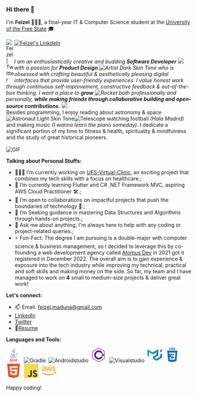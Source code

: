 ### Hi there 👋
I'm **Feizel** 👨🏽‍💻, a final-year IT & Computer Science student at the [University of the Free State](https://www.ufs.ac.za/) 🎓.

<a href="https://twitter.com/feizel_">
  <img align="left" alt="Feizel | Twitter" width="22px" src="https://user-images.githubusercontent.com/74038190/235294011-b8074c31-9097-4a65-a594-4151b58743a8.gif" />
</a>
<a href="https://www.linkedin.com/in/feizel-ze-maduna/">
  <img align="center" alt="Feizel's LinkdeIn" width="22px" src="https://user-images.githubusercontent.com/74038190/235294012-0a55e343-37ad-4b0f-924f-c8431d9d2483.gif" />
</a>
<br />
<br />

<p>
  <em>
    I am an enthusiastically creative and budding <b>Software Developer</b> <img src="https://github.com/TheDudeThatCode/TheDudeThatCode/blob/master/Assets/Developer.gif" width="30px"> with a passion for <b>Product Design</b>&nbsp;<img src="https://raw.githubusercontent.com/Tarikul-Islam-Anik/Animated-Fluent-Emojis/master/Emojis/People%20with%20professions/Artist%20Dark%20Skin%20Tone.png" alt="Artist Dark Skin Tone" width="30px" height="30px" /> who is obsessed with
 crafting beautiful & aesthetically pleasing digital interfaces that provide user-friendly experiences. I value honest work through continuous self-improvement, constructive feedback & out-of-the-box thinking. I want a place to 
    <b>grow</b> <img src="https://raw.githubusercontent.com/Tarikul-Islam-Anik/Animated-Fluent-Emojis/master/Emojis/Travel%20and%20places/Rocket.png" alt="Rocket" width="22px" height="22px" /> both professionally and personally, 
    <b>while making friends through collaborative building and open-source contributions.</b> <img src="https://github.com/TheDudeThatCode/TheDudeThatCode/blob/master/Assets/Medal.gif" width="20px">
  </em><br/> 
  Besides programming, I enjoy reading about astronomy & space <img src="https://raw.githubusercontent.com/Tarikul-Islam-Anik/Animated-Fluent-Emojis/master/Emojis/People%20with%20professions/Astronaut%20Light%20Skin%20Tone.png" alt="Astronaut Light Skin Tone" width="22px" height="22px" /><img src="https://raw.githubusercontent.com/Tarikul-Islam-Anik/Animated-Fluent-Emojis/master/Emojis/Objects/Telescope.png" alt="Telescope" width="22px" height="22px" /> watching football <em>(Hala Madrid)</em>  and making music <em>(I wanna learn the piano someday)</em>. I dedicate a significant portion of my time to fitness & health, spirituality & mindfulness and the study of great historical pioneers.  
</p>

  <img align="center" alt="GIF" src="https://user-images.githubusercontent.com/74038190/219923809-b86dc415-a0c2-4a38-bc88-ad6cf06395a8.gif" />
  
**Talking about Personal Stuffs:**

- 👨🏽‍💻 I’m currently working on [UFS-Virtual-Clinic](https://github.com/Feizel/UFS-Virtual-Clinic), an exciting project that combines my tech skills with a focus on healthcare.;
- 🌱 I’m currently learning Flutter and C# .NET Framework MVC, aspiring AWS Cloud Practitioner 🛠️.; 
- 👯 I’m open to collaborations on impactful projects that push the boundaries of technology 🤝.;
- 🤔 I’m Seeking guidance in mastering Data Structures and Algorithms through hands-on projects.;
- 💬 Ask me about anything, I'm always here to help with any coding or project-related queries.;
- ⚡️ Fun-Fact: The degree I am pursuing is a double-major with computer science & business management, so I decided to leverage this by co-founding a web development agency called [Atomus Dev](https://atomusdev.co.za/) in 2021 got it registered in December 2022. The overall aim is to gain experience & exposure into the tech industry while improving my technical, practical and soft skills and making money on the side. So far, my team and I have managed to work on **4** small to medium-size projects & deliver great work!

**Let's connect:**
- 📫 Email: feizel.maduna@gmail.com
- [LinkedIn](https://www.linkedin.com/in/feizel-ze-maduna/)
- [Twitter](https://twitter.com/feizel_)
- 📝[Resume](https://drive.google.com/file/d/1vPcDUs4agrePEHFC7Edjuu4c4-7sKSz8/view?usp=drive_link)

**Languages and Tools:**  

<img src="https://github.com/devicons/devicon/blob/master/icons/java/java-original-wordmark.svg" title="Java" alt="Java" width="40" height="40"/>&nbsp;
<img src="https://cdn.jsdelivr.net/gh/devicons/devicon/icons/gradle/gradle-plain-wordmark.svg" title="Gradle" alt="Gradle" width="40" height="40"/>&nbsp; 
<img src="https://cdn.jsdelivr.net/gh/devicons/devicon/icons/androidstudio/androidstudio-original-wordmark.svg" title="Androidstudio" alt="Androidstudio" width="40" height="40"/>&nbsp;
<img src="https://github.com/devicons/devicon/blob/master/icons/csharp/csharp-line.svg" title="Csharp" alt="Csharp" width="40" height="40"/>&nbsp;
<img src="https://cdn.jsdelivr.net/gh/devicons/devicon/icons/visualstudio/visualstudio-plain.svg" title="Visualstudio" alt="Visualstudio" width="40" height="40"/>&nbsp;
<img src="https://github.com/devicons/devicon/blob/master/icons/materialui/materialui-original.svg" title="Material UI" alt="Material UI" width="40" height="40"/>&nbsp;
<img src="https://github.com/devicons/devicon/blob/master/icons/css3/css3-plain-wordmark.svg"  title="CSS3" alt="CSS" width="40" height="40"/>&nbsp;
<img src="https://github.com/devicons/devicon/blob/master/icons/html5/html5-original.svg" title="HTML5" alt="HTML" width="40" height="40"/>&nbsp;
<img src="https://github.com/devicons/devicon/blob/master/icons/javascript/javascript-original.svg" title="JavaScript" alt="JavaScript" width="40" height="40"/>&nbsp;
<img src="https://github.com/devicons/devicon/blob/master/icons/amazonwebservices/amazonwebservices-plain-wordmark.svg" title="AWS" alt="AWS" width="40" height="40"/>&nbsp;

Happy coding! 
